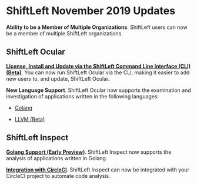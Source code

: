 # ShiftLeft November 2019 Updates

**Ability to be a Member of Multiple Organizations**. ShiftLeft users can now be a member of multiple ShiftLeft organizations.

## ShiftLeft Ocular

**[License, Install and Update via the ShiftLeft Command Line Interface (CLI) (Beta)](../using-ocular/getting-started/installation.md)**. You can now run  ShiftLeft Ocular via the CLI, making it easier to add new users to, and update, ShiftLeft Ocular.

**New Language Support**. ShiftLeft Ocular now supports the examination and investigation of applications written in the following languages:

* [Golang](../languages/golang.md)

* [LLVM (Beta)](../languages/llvm.md) 

## ShiftLeft Inspect

**[Golang Support (Early Preview)](../languages/golang.md)**. ShiftLeft Inspect now supports the analysis of applications written in Golang.

**[Integration with CircleCI](../using-inspect-protect/integrating-with-shiftleft/integrating-circleci.md)**. ShiftLeft Inspect can now be integrated with your CircleCI project to automate code analysis.
